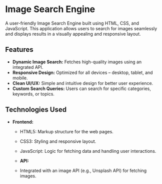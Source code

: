 # Image Search Engine

A user-friendly Image Search Engine built using HTML, CSS, and JavaScript. This application allows users to search for images seamlessly and displays results in a visually appealing and responsive layout.

## Features

- **Dynamic Image Search:** Fetches high-quality images using an integrated API.
- **Responsive Design:** Optimized for all devices – desktop, tablet, and mobile.
- **Clean UI/UX:** Simple and intuitive design for better user experience.
- **Custom Search Queries:** Users can search for specific categories, keywords, or topics.

## Technologies Used

- **Frontend:**
  - HTML5: Markup structure for the web pages.
  - CSS3: Styling and responsive layout.
  - JavaScript: Logic for fetching data and handling user interactions.

  - **API:**
  - Integrated with an image API (e.g., Unsplash API) for fetching images.
